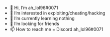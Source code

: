 - 👋 Hi, I’m ah_lol96#0071
- 👀 I’m interested in exploiting/cheating/hacking
- 🌱 I’m currently learning nothing
- 💞️ I’m looking for friends
- 📫 How to reach me = Discord ah_lol96#0071
